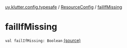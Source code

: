 [uy.klutter.config.typesafe](../index.md) / [ResourceConfig](index.md) / [failIfMissing](.)


# failIfMissing
<code>val failIfMissing: Boolean</code> [(source)](https://github.com/kohesive/klutter/blob/master/config-typesafe-jdk6/src/main/kotlin/uy/klutter/config/typesafe/ConfigLoading.kt#L118)<br/>

